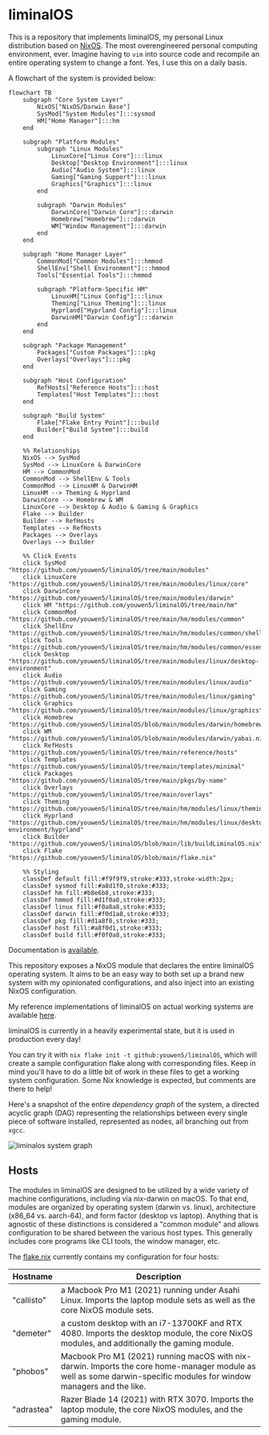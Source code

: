 # liminalOS

This is a repository that implements liminalOS, my personal Linux distribution
based on [NixOS](https://nixos.org/). The most overengineered personal
computing environment, ever. Imagine having to `vim` into source code and
recompile an entire operating system to change a font. Yes, I use this on a
daily basis.

A flowchart of the system is provided below:

```mermaid
flowchart TB
    subgraph "Core System Layer"
        NixOS["NixOS/Darwin Base"]
        SysMod["System Modules"]:::sysmod
        HM["Home Manager"]:::hm
    end

    subgraph "Platform Modules"
        subgraph "Linux Modules"
            LinuxCore["Linux Core"]:::linux
            Desktop["Desktop Environment"]:::linux
            Audio["Audio System"]:::linux
            Gaming["Gaming Support"]:::linux
            Graphics["Graphics"]:::linux
        end

        subgraph "Darwin Modules"
            DarwinCore["Darwin Core"]:::darwin
            Homebrew["Homebrew"]:::darwin
            WM["Window Management"]:::darwin
        end
    end

    subgraph "Home Manager Layer"
        CommonMod["Common Modules"]:::hmmod
        ShellEnv["Shell Environment"]:::hmmod
        Tools["Essential Tools"]:::hmmod
        
        subgraph "Platform-Specific HM"
            LinuxHM["Linux Config"]:::linux
            Theming["Linux Theming"]:::linux
            Hyprland["Hyprland Config"]:::linux
            DarwinHM["Darwin Config"]:::darwin
        end
    end

    subgraph "Package Management"
        Packages["Custom Packages"]:::pkg
        Overlays["Overlays"]:::pkg
    end

    subgraph "Host Configuration"
        RefHosts["Reference Hosts"]:::host
        Templates["Host Templates"]:::host
    end

    subgraph "Build System"
        Flake["Flake Entry Point"]:::build
        Builder["Build System"]:::build
    end

    %% Relationships
    NixOS --> SysMod
    SysMod --> LinuxCore & DarwinCore
    HM --> CommonMod
    CommonMod --> ShellEnv & Tools
    CommonMod --> LinuxHM & DarwinHM
    LinuxHM --> Theming & Hyprland
    DarwinCore --> Homebrew & WM
    LinuxCore --> Desktop & Audio & Gaming & Graphics
    Flake --> Builder
    Builder --> RefHosts
    Templates --> RefHosts
    Packages --> Overlays
    Overlays --> Builder

    %% Click Events
    click SysMod "https://github.com/youwen5/liminalOS/tree/main/modules"
    click LinuxCore "https://github.com/youwen5/liminalOS/tree/main/modules/linux/core"
    click DarwinCore "https://github.com/youwen5/liminalOS/tree/main/modules/darwin"
    click HM "https://github.com/youwen5/liminalOS/tree/main/hm"
    click CommonMod "https://github.com/youwen5/liminalOS/tree/main/hm/modules/common"
    click ShellEnv "https://github.com/youwen5/liminalOS/tree/main/hm/modules/common/shellenv"
    click Tools "https://github.com/youwen5/liminalOS/tree/main/hm/modules/common/essentials"
    click Desktop "https://github.com/youwen5/liminalOS/tree/main/modules/linux/desktop-environment"
    click Audio "https://github.com/youwen5/liminalOS/tree/main/modules/linux/audio"
    click Gaming "https://github.com/youwen5/liminalOS/tree/main/modules/linux/gaming"
    click Graphics "https://github.com/youwen5/liminalOS/tree/main/modules/linux/graphics"
    click Homebrew "https://github.com/youwen5/liminalOS/blob/main/modules/darwin/homebrew.nix"
    click WM "https://github.com/youwen5/liminalOS/blob/main/modules/darwin/yabai.nix"
    click RefHosts "https://github.com/youwen5/liminalOS/tree/main/reference/hosts"
    click Templates "https://github.com/youwen5/liminalOS/tree/main/templates/minimal"
    click Packages "https://github.com/youwen5/liminalOS/tree/main/pkgs/by-name"
    click Overlays "https://github.com/youwen5/liminalOS/tree/main/overlays"
    click Theming "https://github.com/youwen5/liminalOS/tree/main/hm/modules/linux/theming"
    click Hyprland "https://github.com/youwen5/liminalOS/tree/main/hm/modules/linux/desktop-environment/hyprland"
    click Builder "https://github.com/youwen5/liminalOS/blob/main/lib/buildLiminalOS.nix"
    click Flake "https://github.com/youwen5/liminalOS/blob/main/flake.nix"

    %% Styling
    classDef default fill:#f9f9f9,stroke:#333,stroke-width:2px;
    classDef sysmod fill:#a8d1f0,stroke:#333;
    classDef hm fill:#b8e6b8,stroke:#333;
    classDef hmmod fill:#d1f0a8,stroke:#333;
    classDef linux fill:#f0a8a8,stroke:#333;
    classDef darwin fill:#f0d1a8,stroke:#333;
    classDef pkg fill:#d1a8f0,stroke:#333;
    classDef host fill:#a8f0d1,stroke:#333;
    classDef build fill:#f0f0a8,stroke:#333;
```

Documentation is [available](https://garden.youwen.dev/Hacks/liminalOS-docs).

This repository exposes a NixOS module that declares the entire liminalOS
operating system. It aims to be an easy way to both set up a brand new system
with my opinionated configurations, and also inject into an existing NixOS
configuration.

My reference implementations of liminalOS on actual working systems are
available [here](./reference).

liminalOS is currently in a heavily experimental state, but it is used in
production every day!

You can try it with `nix flake init -t github:youwen5/liminalOS`, which will
create a sample configuration flake along with corresponding files. Keep in
mind you'll have to do a little bit of work in these files to get a working
system configuration. Some Nix knowledge is expected, but comments are there to
help!

Here's a snapshot of the entire _dependency graph_ of the system, a directed
acyclic graph (DAG) representing the relationships between every single piece
of software installed, represented as nodes, all branching out from `xgcc`.

![liminalos system graph](https://github.com/youwen5/youwen5/blob/main/assets/systemgraph.png?raw=true)

## Hosts

The modules in liminalOS are designed to be utilized by a wide variety of
machine configurations, including via nix-darwin on macOS. To that end, modules
are organized by operating system (darwin vs. linux), architecture (x86_64 vs.
aarch-64), and form factor (desktop vs laptop). Anything that is agnostic of
these distinctions is considered a "common module" and allows configuration to
be shared between the various host types. This generally includes core programs
like CLI tools, the window manager, etc.

The [flake.nix](/flake.nix) currently contains my configuration for four hosts:

| Hostname   | Description                                                                                                                                                         |
| ---------- | ------------------------------------------------------------------------------------------------------------------------------------------------------------------- |
| "callisto" | a Macbook Pro M1 (2021) running under Asahi Linux. Imports the laptop module sets as well as the core NixOS module sets.                                            |
| "demeter"  | a custom desktop with an i7-13700KF and RTX 4080. Imports the desktop module, the core NixOS modules, and additionally the gaming module.                           |
| "phobos"   | Macbook Pro M1 (2021) running macOS with nix-darwin. Imports the core home-manager module as well as some darwin-specific modules for window managers and the like. |
| "adrastea" | Razer Blade 14 (2021) with RTX 3070. Imports the laptop module, the core NixOS modules, and the gaming module.                                                      |

[^1]:
    also known as GNU/Linux, GNU+Linux, Freedesktop/systemd/musl/busybox Linux,
    Linux+friends, etc

[^2]:
    although this is not actually how the converse works, the rigor-hungry
    mathematicians reading can cry about it.

<!--## Keybinds-->
<!---->
<!--Non-exhaustive.-->
<!---->
<!--| Shortcut                                                                                                 | Action                           |-->
<!--| -------------------------------------------------------------------------------------------------------- | -------------------------------- |-->
<!--| <kbd>Super</kbd> + <kbd>W</kbd>                                                                          | Toggle floating                  |-->
<!--| <kbd>Super</kbd> + <kbd>K</kbd>                                                                          | Toggle layout                    |-->
<!--| <kbd>Super</kbd> + <kbd>E</kbd>                                                                          | Open Dolphin                     |-->
<!--| <kbd>Super</kbd> + <kbd>T</kbd>                                                                          | Open kitty                       |-->
<!--| <kbd>Super</kbd> + <kbd>F</kbd>                                                                          | Open librewolf                   |-->
<!--| <kbd>Super</kbd> + <kbd>R</kbd>                                                                          | Open pavucontrol                 |-->
<!--| <kbd>Super</kbd> + <kbd>Space</kbd>                                                                      | Open rofi                        |-->
<!--| <kbd>Super</kbd> + <kbd>Backspace</kbd>                                                                  | Open logout menu                 |-->
<!--| <kbd>Super</kbd> + <kbd>L</kbd>                                                                          | Screenshot region                |-->
<!--| <kbd>Super</kbd> + <kbd>H</kbd><kbd>J</kbd><kbd>K</kbd><kbd>L</kbd>                                      | Move around                      |-->
<!--| <kbd>Super</kbd> + <kbd>Ctrl</kbd> + <kbd>H</kbd><kbd>L</kbd>                                            | Move workspaces                  |-->
<!--| <kbd>Super</kbd> + <kbd>Alt</kbd> + <kbd>Ctrl</kbd> + <kbd>H</kbd><kbd>J</kbd><kbd>K</kbd><kbd>L</kbd>   | Move windows around workspaces   |-->
<!--| <kbd>Super</kbd> + <kbd>Shift</kbd> + <kbd>Ctrl</kbd> + <kbd>H</kbd><kbd>J</kbd><kbd>K</kbd><kbd>L</kbd> | Move windows around              |-->
<!--| <kbd>Super</kbd> + <kbd>S</kbd>                                                                          | Open Special Workspace           |-->
<!--| <kbd>Super</kbd> + <kbd>Enter</kbd>                                                                      | Fullscreen Window                |-->
<!--| <kbd>Super</kbd> + <kbd>Alt</kbd> + <kbd>S</kbd>                                                         | Move Window to Special Workspace |-->
